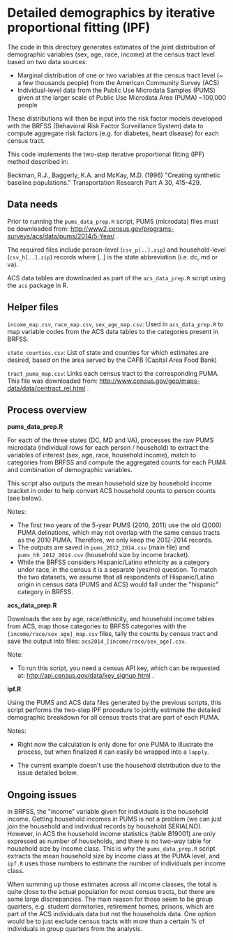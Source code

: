 # Detailed demographics by iterative proportional fitting (IPF)

The code in this directory generates estimates of the joint distribution of 
demographic variables (sex, age, race, income) at the census tract level based
on two data sources:

- Marginal distribution of one or two variables at the census tract level
  (~ a few thousands people) from the American Community Survey (ACS) 
- Individual-level data from the Public Use Microdata Samples (PUMS) given at the
  larger scale of Public Use Microdata Area (PUMA) ~100,000 people

These distributions will then be input into the risk factor models developed with 
the BRFSS (Behavioral Risk Factor Surveillance System) data to compute aggregate
risk factors (e.g. for diabetes, heart disease) for each census tract.

This code implements the two-step iterative proportional fitting (IPF) method described in:

Beckman, R.J., Baggerly, K.A. and McKay, M.D. (1996) "Creating synthetic
baseline populations." Transportation Research Part A 30, 415-429.


## Data needs

Prior to running the `pums_data_prep.R` script, PUMS (microdata) files must be
downloaded from: http://www2.census.gov/programs-surveys/acs/data/pums/2014/5-Year/ .

The required files include person-level (`csv_p[..].zip`) and household-level
(`csv_h[..].zip`) records where [..] is the state abbreviation (i.e. dc, md or va).

ACS data tables are downloaded as part of the `acs_data_prep.R` script using the
`acs` package in R.


## Helper files

`income_map.csv`, `race_map.csv`, `sex_age_map.csv`: Used in `acs_data_prep.R` to map variable codes from the ACS data tables to the categories present in BRFSS.

`state_counties.csv`: List of state and counties for which estimates are desired,
based on the area served by the CAFB (Capital Area Food Bank)

`tract_puma_map.csv`: Links each census tract to the corresponding PUMA. This
file was downloaded from: http://www.census.gov/geo/maps-data/data/centract_rel.html .


## Process overview

**pums\_data\_prep.R**

For each of the three states (DC, MD and VA), processes the raw
PUMS microdata (individual rows for each person / household) to extract the variables
of interest (sex, age, race, household income), match to categories from BRFSS
and compute the aggregated counts for each PUMA and combination of demographic variables.

This script also outputs the mean household size by household income bracket in order
to help convert ACS household counts to person counts (see below).

Notes:

- The first two years of the 5-year PUMS (2010, 2011) use the old (2000) PUMA
delinations, which may not overlap with the same census tracts as the 2010 PUMA. 
Therefore, we only keep the 2012-2014 records. 
- The outputs are saved in `pums_2012_2014.csv` (main file) and 
`pums_hh_2012_2014.csv` (household size by income bracket).
- While the BRFSS considers Hispanic/Latino ethnicity as a category under race, 
in the census it is a separate (yes/no) question. To match the two datasets, we 
assume that all respondents of Hispanic/Latino origin in census data (PUMS and ACS)
would fall under the "hispanic" category in BRFSS.

**acs\_data\_prep.R**

Downloads the sex by age, race/ethnicity, and household income tables from ACS, map those
categories to BRFSS categories with the `[income/race/sex_age]_map.csv` files,
tally the counts by census tract and save the output into files:
`acs2014_[income/race/sex_age].csv`.

Note:

- To run this script, you need a census API key, which can be requested at: 
http://api.census.gov/data/key_signup.html .

**ipf.R**

Using the PUMS and ACS data files generated by the previous scripts, this script
performs the two-step IPF procedure to jointly estimate the detailed demographic 
breakdown for all census tracts that are part of each PUMA.

Notes:

- Right now the calculation is only done for one PUMA to illustrate the process,
but when finalized it can easily be wrapped into a `lapply`.

- The current example doesn't use the household distribution due to the issue
detailed below.


## Ongoing issues

In BRFSS, the "income" variable given for individuals is the household income.
Getting household incomes in PUMS is not a problem (we can just join the household
and individual records by household SERIALNO). However, in ACS the household income
statistics (table B19001) are only expressed as number of households, and there is no
two-way table for household size by income class. This is why the `pums_data_prep.R`
script extracts the mean household size by income class at the PUMA level, and
`ipf.R` uses those numbers to estimate the number of individuals per income class.

When summing up those estimates across all income classes, the total is quite
close to the actual population for most census tracts, but there are some large
discrepancies. The main reason for those seem to be group quarters, e.g. student
dormitories, retirement homes, prisons, which are part of the ACS individuals data
but not the households data. One option would be to just exclude census tracts with
more than a certain % of individuals in group quarters from the analysis.
